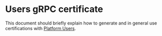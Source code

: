 # Users gRPC certificate

This document should briefly explain how to generate and in general use certifications
with [Platform Users].



[Golang.hr]: <https://github.com/golanghr>
[Golang.hr Platform]: <https://github.com/golanghr/platform>
[Platform Users]: <https://github.com/golanghr/platform-users>
[filing an issue]: <https://github.com/golanghr/platform/issues/new>

[Golang.hr Slack]: <http://slack.golang.hr>
[Golang.hr Facebook]: <https://www.facebook.com/groups/golanghr/>
